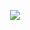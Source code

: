 <p align="center">
  <img src="https://cloud.githubusercontent.com/assets/13850045/16806370/8a3c00ee-4914-11e6-97d9-64a607df5e4d.png">
</p>
